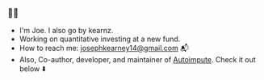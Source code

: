 ### 👋👋

- I'm Joe. I also go by kearnz.
- Working on quantitative investing at a new fund.
- How to reach me: josephkearney14@gmail.com :mailbox_with_mail:
- Also, Co-author, developer, and maintainer of [Autoimpute](https://autoimpute.readthedocs.io/en/latest/). Check it out below :arrow_down:	
